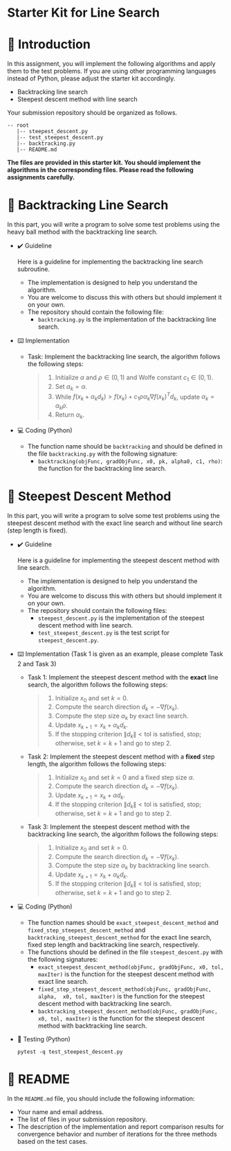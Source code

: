 # Starter Kit for Line Search

# :memo: Introduction 
In this assignment, you will implement the following algorithms and apply them to the test problems. If you are using other programming languages instead of Python, please adjust the starter kit accordingly.

- Backtracking line search
- Steepest descent method with line search

Your submission repository should be organized as follows. 

```
-- root
   |-- steepest_descent.py
   |-- test_steepest_descent.py
   |-- backtracking.py
   |-- README.md
```

**The files are provided in this starter kit. You should implement the algorithms in the corresponding files. Please read the following assignments carefully.**

# :round_pushpin: Backtracking Line Search
In this part, you will write a program to solve some test problems using the heavy ball method with the backtracking line search. 

- :heavy_check_mark: Guideline
  
  Here is a guideline for implementing the backtracking line search subroutine.
  - The implementation is designed to help you understand the algorithm.
  - You are welcome to discuss this with others but should implement it on your own. 
  - The repository should contain the following file:
    - `backtracking.py` is the implementation of the backtracking line search.
- :keyboard: Implementation
  - Task: Implement the backtracking line search, the algorithm follows the following steps:
    > 1. Initialize $\alpha$ and $\rho\in(0,1)$ and Wolfe constant $c_1 \in (0, 1)$.
    > 2. Set $\alpha_k = \alpha$.
    > 3. While $f(x_k + \alpha_k d_k) > f(x_k) + c_1\rho\alpha_k \nabla f(x_k)^T d_k$, update $\alpha_k = \alpha_k \rho$.
    > 4. Return $\alpha_k$.
- :computer: Coding (Python)
  - The function name should be `backtracking` and should be defined in the file `backtracking.py` with the following signature:
    - `backtracking(objFunc, gradObjFunc, x0, pk, alpha0, c1, rho)`: the function for the backtracking line search. 


# :round_pushpin: Steepest Descent Method
In this part, you will write a program to solve some test problems using the steepest descent method with the exact line search and without line search (step length is fixed). 

- :heavy_check_mark:  Guideline
  
  Here is a guideline for implementing the steepest descent method with line search.
  - The implementation is designed to help you understand the algorithm.
  - You are welcome to discuss this with others but should implement it on your own. 
  - The repository should contain the following files:
    - `steepest_descent.py` is the implementation of the steepest descent method with line search.
    - `test_steepest_descent.py` is the test script for `steepest_descent.py`.
- :keyboard: Implementation (Task 1 is given as an example, please complete Task 2 and Task 3)
  - Task 1: Implement the steepest descent method with the **exact** line search, the algorithm follows the following steps:
    > 1.  Initialize $x_0$ and set $k=0$.
    > 2.  Compute the search direction $d_k = -\nabla f(x_k)$.
    > 3.  Compute the step size $\alpha_k$ by exact line search.
    > 4.  Update $x_{k+1} = x_k + \alpha_k d_k$.
    > 5.  If the stopping criterion $\|d_k\|<\text{tol}$ is satisfied, stop; otherwise, set $k=k+1$ and go to step 2. 
  - Task 2: Implement the steepest descent method with a **fixed** step length, the algorithm follows the following steps:
    > 1. Initialize $x_0$ and set $k=0$ and a fixed step size $\alpha$.
    > 2. Compute the search direction $d_k = -\nabla f(x_k)$.
    > 3. Update $x_{k+1} = x_k + \alpha d_k$.
    > 4. If the stopping criterion $\|d_k\|<\text{tol}$ is satisfied, stop; otherwise, set $k=k+1$ and go to step 2.
  - Task 3: Implement the steepest descent method with the backtracking line search, the algorithm follows the following steps:
    > 1. Initialize $x_0$ and set $k=0$.
    > 2. Compute the search direction $d_k = -\nabla f(x_k)$.
    > 3. Compute the step size $\alpha_k$ by backtracking line search.
    > 4. Update $x_{k+1} = x_k + \alpha_k d_k$.
    > 5. If the stopping criterion $\|d_k\|<\text{tol}$ is satisfied, stop; otherwise, set $k=k+1$ and go to step 2.
- :computer: Coding (Python)
  - The function names should be `exact_steepest_descent_method` and `fixed_step_steepest_descent_method` and `backtracking_steepest_descent_method` for the exact line search, fixed step length and backtracking line search, respectively.
  - The functions should be defined in the file `steepest_descent.py` with the following signatures:
    - `exact_steepest_descent_method(objFunc, gradObjFunc, x0, tol, maxIter)` is the function for the steepest descent method with exact line search.
    - `fixed_step_steepest_descent_method(objFunc, gradObjFunc, alpha,  x0, tol, maxIter)` is the function for the steepest descent method with backtracking line search. 
    - `backtracking_steepest_descent_method(objFunc, gradObjFunc, x0, tol, maxIter)` is the function for the steepest descent method with backtracking line search.

- :test_tube: Testing (Python)
  ```
  pytest -q test_steepest_descent.py
  ```

# :pushpin: README
In the ``README.md`` file, you should include the following information:
- Your name and email address.
- The list of files in your submission repository.
- The description of the implementation and report comparison results for convergence behavior and number of iterations for the three methods based on the test cases.
